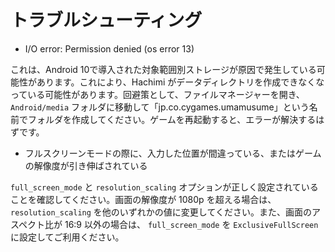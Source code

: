 # トラブルシューティング
- I/O error: Permission denied (os error 13)

これは、Android 10で導入された対象範囲別ストレージが原因で発生している可能性があります。これにより、Hachimi がデータディレクトリを作成できなくなっている可能性があります。回避策として、ファイルマネージャーを開き、 `Android/media` フォルダに移動して「jp.co.cygames.umamusume」という名前でフォルダを作成してください。ゲームを再起動すると、エラーが解決するはずです。


- フルスクリーンモードの際に、入力した位置が間違っている、またはゲームの解像度が引き伸ばされている

`full_screen_mode` と `resolution_scaling` オプションが正しく設定されていることを確認してください。画面の解像度が 1080p を超える場合は、 `resolution_scaling` を他のいずれかの値に変更してください。また、画面のアスペクト比が 16:9 以外の場合は、 `full_screen_mode` を `ExclusiveFullScreen` に設定してご利用ください。